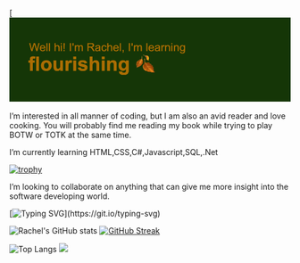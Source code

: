 [![header](https://github.com/R-boop-D-boop/R-boop-D-boop/blob/main/header.png?raw=true)

I’m interested in all manner of coding, but I am also an avid reader and love cooking. You will probably find me reading my book while trying to play BOTW or TOTK at the same time.

I’m currently learning HTML,CSS,C#,Javascript,SQL,.Net


[![trophy](https://github-profile-trophy.vercel.app/?username=r-boop-d-boop&theme=gruvbox)](https://github.com/ryo-ma/github-profile-trophy)
  
I’m looking to collaborate on anything that can give me more insight into the software developing world.


[![Typing SVG](https://readme-typing-svg.demolab.com?font=Fira+Code&size=30&pause=1000&color=993300&random=false&width=435&lines=Herein+lies+my+coding+progress!;Enjoy!)](https://git.io/typing-svg)

![Rachel's GitHub stats](https://github-readme-stats.vercel.app/api?username=r-boop-d-boop&show_icons=true&theme=merko)
[![GitHub Streak](http://github-readme-streak-stats.herokuapp.com?user=R-boop-D-boop&theme=merko)](https://git.io/streak-stats)



![Top Langs](https://github-readme-stats.vercel.app/api/top-langs/?username=r-boop-d-boop&layout=compact)
<img width="20%" src="https://gifdb.com/images/high/avatar-the-last-airbender-zuko-worship-desert-dkpxo1p8uneyip4h.gif">

<!---
R-boop-D-boop/R-boop-D-boop is a ✨ special ✨ repository because its `README.md` (this file) appears on your GitHub profile.
You can click the Preview link to take a look at your changes.
--->
